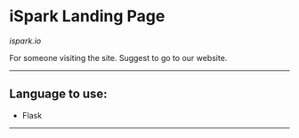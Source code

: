 # iSpark Landing Page
*ispark.io*

For someone visiting the site. Suggest to go to our website.

---

## Language to use:
- Flask

---
